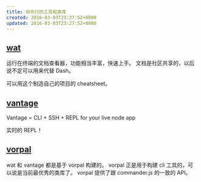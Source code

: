 ```yaml
---
title: 命令行的工具和类库
created: 2016-03-03T23:27:52+0800
updated: 2016-03-03T23:27:52+0800
---
```



## [wat](https://github.com/dthree/wat)
运行在终端的文档查看器，功能相当丰富，快速上手。
文档是社区共享的，以后说不定可以用来代替 Dash。

可以用这个制造自己的项目的 cheatsheet。

## [vantage](https://github.com/dthree/vantage)
Vantage = CLI + SSH + REPL for your live node app

实时的 REPL！

## [vorpal](https://github.com/dthree/vorpal)
wat 和 vantage 都是基于 vorpal 构建的。
vorpal 正是用于构建 cli 工具的，可以说是当前最优秀的类库了。
vorpal 提供了跟 commander.js 的一致的 API。

